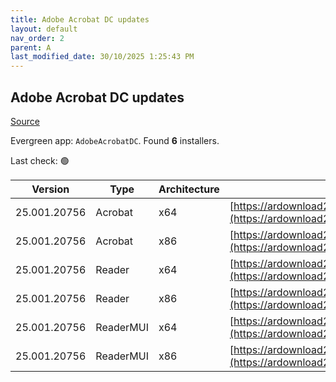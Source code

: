 ```yaml
---
title: Adobe Acrobat DC updates
layout: default
nav_order: 2
parent: A
last_modified_date: 30/10/2025 1:25:43 PM
---
```


## Adobe Acrobat DC updates

[Source](https://www.adobe.com/devnet-docs/acrobatetk/tools/ReleaseNotesDC/index.html)

Evergreen app: `AdobeAcrobatDC`. Found **6** installers.

Last check: 🟢

| Version      | Type      | Architecture | URI                                                                                                                                                                                                                      |
| ------------ | --------- | ------------ | ------------------------------------------------------------------------------------------------------------------------------------------------------------------------------------------------------------------------ |
| 25.001.20756 | Acrobat   | x64          | [https://ardownload2.adobe.com/pub/adobe/acrobat/win/AcrobatDC/2500120756/AcrobatDCx64Upd2500120756.msp](https://ardownload2.adobe.com/pub/adobe/acrobat/win/AcrobatDC/2500120756/AcrobatDCx64Upd2500120756.msp)         |
| 25.001.20756 | Acrobat   | x86          | [https://ardownload2.adobe.com/pub/adobe/acrobat/win/AcrobatDC/2500120756/AcrobatDCUpd2500120756.msp](https://ardownload2.adobe.com/pub/adobe/acrobat/win/AcrobatDC/2500120756/AcrobatDCUpd2500120756.msp)               |
| 25.001.20756 | Reader    | x64          | [https://ardownload2.adobe.com/pub/adobe/acrobat/win/AcrobatDC/2500120756/AcroRdrDCx64Upd2500120756.msp](https://ardownload2.adobe.com/pub/adobe/acrobat/win/AcrobatDC/2500120756/AcroRdrDCx64Upd2500120756.msp)         |
| 25.001.20756 | Reader    | x86          | [https://ardownload2.adobe.com/pub/adobe/reader/win/AcrobatDC/2500120756/AcroRdrDCUpd2500120756.msp](https://ardownload2.adobe.com/pub/adobe/reader/win/AcrobatDC/2500120756/AcroRdrDCUpd2500120756.msp)                 |
| 25.001.20756 | ReaderMUI | x64          | [https://ardownload2.adobe.com/pub/adobe/acrobat/win/AcrobatDC/2500120756/AcroRdrDCx64Upd2500120756_MUI.msp](https://ardownload2.adobe.com/pub/adobe/acrobat/win/AcrobatDC/2500120756/AcroRdrDCx64Upd2500120756_MUI.msp) |
| 25.001.20756 | ReaderMUI | x86          | [https://ardownload2.adobe.com/pub/adobe/reader/win/AcrobatDC/2500120756/AcroRdrDCUpd2500120756_MUI.msp](https://ardownload2.adobe.com/pub/adobe/reader/win/AcrobatDC/2500120756/AcroRdrDCUpd2500120756_MUI.msp)         |
